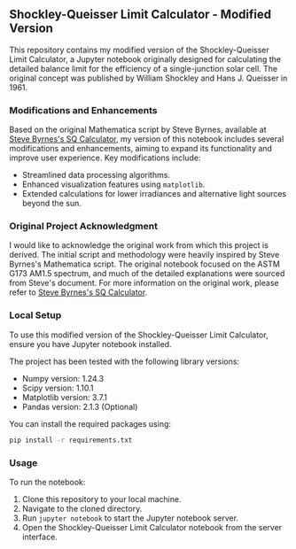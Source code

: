 ## Shockley-Queisser Limit Calculator - Modified Version

This repository contains my modified version of the Shockley-Queisser Limit Calculator, a Jupyter notebook originally designed for calculating the detailed balance limit for the efficiency of a single-junction solar cell. The original concept was published by William Shockley and Hans J. Queisser in 1961.

### Modifications and Enhancements

Based on the original Mathematica script by Steve Byrnes, available at [Steve Byrnes's SQ Calculator](http://sjbyrnes.com/sq.pdf), my version of this notebook includes several modifications and enhancements, aiming to expand its functionality and improve user experience. Key modifications include:

- Streamlined data processing algorithms.
- Enhanced visualization features using `matplotlib`.
- Extended calculations for lower irradiances and alternative light sources beyond the sun.

### Original Project Acknowledgment

I would like to acknowledge the original work from which this project is derived. The initial script and methodology were heavily inspired by Steve Byrnes's Mathematica script. The original notebook focused on the ASTM G173 AM1.5 spectrum, and much of the detailed explanations were sourced from Steve's document. For more information on the original work, please refer to [Steve Byrnes's SQ Calculator](http://sjbyrnes.com/sq.pdf).

### Local Setup

To use this modified version of the Shockley-Queisser Limit Calculator, ensure you have Jupyter notebook installed. 

The project has been tested with the following library versions:

* Numpy version: 1.24.3
* Scipy version: 1.10.1
* Matplotlib version: 3.7.1
* Pandas version: 2.1.3 (Optional)

You can install the required packages using:

```bash
pip install -r requirements.txt
```

### Usage

To run the notebook:

1. Clone this repository to your local machine.
2. Navigate to the cloned directory.
3. Run `jupyter notebook` to start the Jupyter notebook server.
4. Open the Shockley-Queisser Limit Calculator notebook from the server interface.
